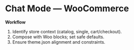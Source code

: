 # Chat Mode — WooCommerce

**Workflow**
1) Identify store context (catalog, single, cart/checkout).
2) Compose with Woo blocks; set safe defaults.
3) Ensure theme.json alignment and constraints.
